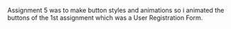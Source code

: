 Assignment 5 was to make button styles and animations so i animated the buttons of the 1st assignment which was a User Registration Form.
